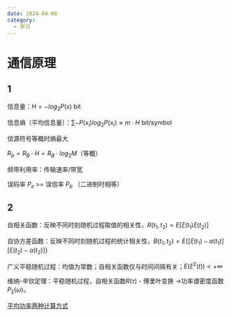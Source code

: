 ```yaml
---
date: 2024-04-08
category:
  - 学习
---
```


# 通信原理

## 1

信息量：$H=-log_2P(x)$ bit

信息熵（平均信息量）：$\sum -P(x_i)log_2P(x_i) \approx m\cdot H$ bit/symbol

信源符号等概时熵最大

$R_b = R_B \cdot H = R_B \cdot log_2M$（等概）

频带利用率：传输速率/带宽

误码率 $P_e$ >= 误信率 $P_b$ （二进制时相等）

## 2

自相关函数：反映不同时刻随机过程取值的相关性，$R(t_1,t_2)=E[\xi(t_{1})\xi(t_{2})]$

自协方差函数：反映不同时刻随机过程的统计相关性，$B(t_1,t_2)=E\{[\xi(t_{1})-a(t_{1})][\xi(t_{2})-a(t_{2})]\}$

广义平稳随机过程：均值为常数；自相关函数仅与时间间隔有关；$E(\xi^2(t))<+\infty$

维纳-辛钦定理：平稳随机过程，自相关函数$R(\tau)$ - 傅里叶变换 ->功率谱密度函数$P_\xi(\omega)$。

[平均功率两种计算方式](https://www.bilibili.com/video/BV1wA4y1f7Co/?p=5&t=1221)
